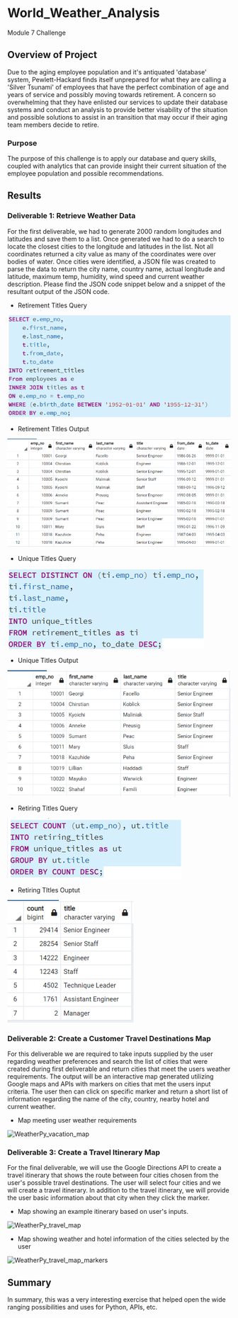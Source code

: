# World_Weather_Analysis
Module 7 Challenge

## Overview of Project

Due to the aging employee population and it's antiquated 'database' system, Pewlett-Hackard finds itself unprepared for what they are calling a 'Silver Tsunami' of employees that have the perfect combination of age and years of service and possibly moving towards retirement.  A concern so overwhelming that they have enlisted our services to update their database systems and conduct an analysis to provide better visability of the situation and possible solutions to assist in an transition that may occur if their aging team members decide to retire.

### Purpose

The purpose of this challenge is to apply our database and query skills, coupled with analytics that can provide insight their current situation of the employee population and possible recommendations.

## Results

### Deliverable 1: Retrieve Weather Data
For the first deliverable, we had to generate 2000 random longitudes and latitudes and save them to a list.  Once generated we had to do a search to locate the closest cities to  the longitude and latitudes in the list.  Not all coordinates returned a city value as many of the coordinates were over bodies of water.  Once cities were identified, a JSON file was created to parse the data to return the city name, country name, actual longitude and latitude, maximum temp, humidity, wind speed and current weather description. Please find the JSON code snippet below and a snippet of the resultant output of the JSON code.

* Retirement Titles Query

![retirement_titles_queries](Resources/retirement_titles_queries.png)

* Retirement Titles Output

![RetirmentTitles](Resources/RetirmentTitles.png)

* Unique Titles Query

![UniqueTitlesOnlyQuery2nd_deli1](Resources/UniqueTitlesOnlyQuery2nd_deli1.png)

* Unique Titles Output

![UniqueTitleDuplicatesRemoved](Resources/UniqueTitleDuplicatesRemoved.png)

* Retiring Titles Query

![queryTitleCountRetires](Resources/queryTitleCountRetires.png)

* Retiring TItles Ouptut

![UniqueTitleCountOutPut](Resources/UniqueTitleCountOutPut.png)


### Deliverable 2: Create a Customer Travel Destinations Map
For this deliverable we are required to take inputs supplied by the user regarding weather preferences and search the list of cities that were created during first deliverable and return cities that meet the users weather requirements.  The output will be an interactive map generated utilizing Google maps and APIs with markers on cities that met the users input criteria.  The user then can click on specific marker and return a short list of information regarding the name of the city, country, nearby hotel and current weather.

* Map meeting user weather requirements

![WeatherPy_vacation_map](Vacation_Search/WeatherPy_vacation_map.png)

### Deliverable 3: Create a Travel Itinerary Map
For the final deliverable, we will use the Google Directions API to create a travel itinerary that shows the route between four cities chosen from the user's possible travel destinations. The user will select four cities and we will create a travel itinerary.  In addition to the travel itinerary, we will provide the user basic information about that city when they click the marker.

* Map showing an example itinerary based on user's inputs.

![WeatherPy_travel_map](Vacation_Itinerary/WeatherPy_travel_map.png)

* Map showing weather and hotel information of the cities selected by the user

![WeatherPy_travel_map_markers](Vacation_Itinerary/WeatherPy_travel_map_markers.png)


## Summary
In summary, this was a very interesting exercise that helped open the wide ranging possibilities and uses for Python, APIs, etc.
